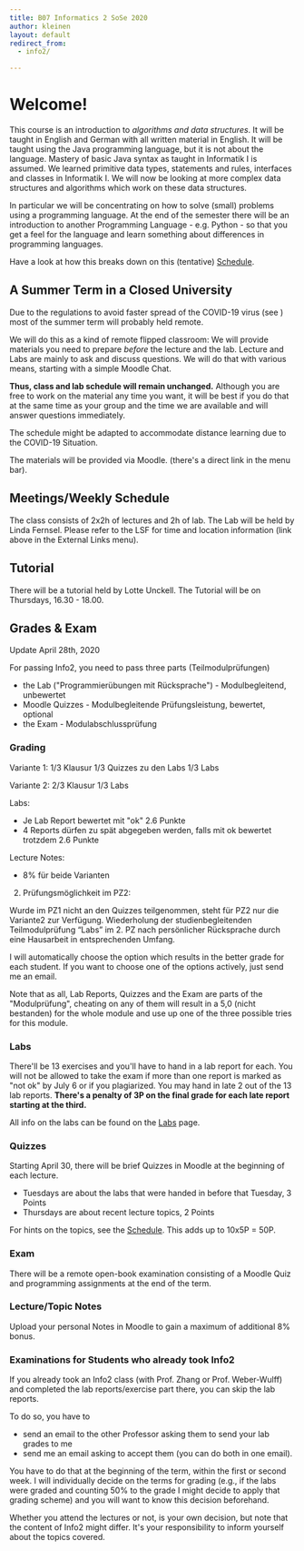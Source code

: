 ```yaml
---
title: B07 Informatics 2 SoSe 2020
author: kleinen
layout: default
redirect_from:
  - info2/

---
```


# Welcome!

This course is an introduction to *algorithms and data structures*. It will be
taught in English and German with all written material in English. It will be
taught using the Java programming language, but it is not about the language.
Mastery of basic Java syntax as taught in Informatik I is assumed. We learned
primitive data types, statements and rules, interfaces and classes in
Informatik I. We will now be looking at more complex data structures and
algorithms which work on these data structures.

In particular we will be concentrating on how to solve (small) problems using a
programming language. At the end of the semester there will be an introduction to
another Programming Language - e.g. Python -  so that you get a feel for the
language and learn something about differences in programming languages.

Have a look at how this breaks down on this (tentative) [Schedule](schedule).

## A Summer Term in a Closed University

Due to the regulations to avoid faster spread of the COVID-19 virus (see ) most of
the summer term will probably held remote.

We will do this as a kind of remote flipped classroom: We will provide materials
you need to prepare *before* the lecture and the lab. Lecture and Labs are
mainly to ask and discuss questions. We will do that with various means, starting
with a simple Moodle Chat.

**Thus, class and lab schedule will remain unchanged.** Although you are free
to work on the material any time you want, it will be best if you do that at
the same time as your group and the time we are available and will answer questions
immediately.

The schedule might be adapted to accommodate distance learning due to the
COVID-19 Situation.

The materials will be provided via Moodle. (there's a direct link in the menu bar).

## Meetings/Weekly Schedule

The class consists of 2x2h of lectures and 2h of lab. The Lab will be held by
Linda Fernsel. Please refer to the LSF
for time and location information (link above in the External Links menu).

## Tutorial

There will be a tutorial held by Lotte Unckell. The Tutorial will be on Thursdays, 16.30 - 18.00.

## Grades & Exam

Update April 28th, 2020

For passing Info2, you need to pass three parts (Teilmodulprüfungen)

- the Lab ("Programmierübungen mit Rücksprache") - Modulbegleitend, unbewertet
- Moodle Quizzes - Modulbegleitende Prüfungsleistung, bewertet, optional
- the Exam - Modulabschlussprüfung

### Grading

Variante 1:
1/3 Klausur
1/3 Quizzes zu den Labs 
1/3 Labs

Variante 2:
2/3 Klausur
1/3 Labs

Labs:
- Je Lab Report bewertet mit "ok" 2.6 Punkte
- 4 Reports dürfen zu spät abgegeben werden, falls mit ok bewertet trotzdem 2.6 Punkte

Lecture Notes:
+ 8% für beide Varianten

2. Prüfungsmöglichkeit im PZ2:

Wurde im PZ1 nicht an den Quizzes teilgenommen, steht für PZ2 nur die Variante2
zur Verfügung.
Wiederholung der studienbegleitenden Teilmodulprüfung “Labs” im 2. PZ nach persönlicher
Rücksprache durch eine Hausarbeit in entsprechenden Umfang.


I will automatically choose the option which results in the better grade for each student.
If you want to choose one of the options actively, just send me an email.

Note that as all, Lab Reports, Quizzes and the Exam are parts of the "Modulprüfung",
cheating on any of them will result in a 5,0 (nicht bestanden) for the whole
module and use up one of the three possible tries for this module.

### Labs
There'll be 13 exercises and you'll have to hand in a lab report for each. You will not be allowed to take the exam if more than one report is marked as "not ok" by July 6 or if you plagiarized. You may hand in late 2 out of the 13 lab reports. **There's a penalty of 3P on the final grade for each late report starting at the third.**

All info on the labs can be found on the [Labs](labs) page.

### Quizzes

Starting April 30, there will be brief Quizzes in Moodle at the beginning of each lecture.
- Tuesdays are about the labs that were handed in before that Tuesday, 3 Points
- Thursdays are about recent lecture topics, 2 Points

For hints on the topics, see the [Schedule](schedule/). This adds up to 10x5P = 50P.

### Exam

There will be a remote open-book examination consisting of a Moodle Quiz and
programming assignments at the end of the term.

### Lecture/Topic Notes

Upload your personal Notes in Moodle to gain a maximum of additional 8% bonus.



<!--
There will be 13 labs and you need to write a lab report for each. Lab reports won't be graded - they just get marked with "ok" or "not ok".

**Deadline**: Reports are due 10pm the night before the next lab.

**Late reports**: 11 of the 13 lab reports need to be handed in at or before the deadline.
That means you can hand in 2 reports as late as you want. There are 2 "late slots" for handing in reports after the deadline, but they have to be handed in before July 6. You can use a late slot to hand in a rejected Lab Report again.

There's a penalty of 0.3 on the final grade for each if you hand in a third and forth report late (that is you get a grade of 1.3 instead of 1.0 and so on). Please use the "3rd late report" and "4th late report" slots for that. You can only hand in late up to 4 reports. A 5th late report will not be graded and is thus "not ok".

You will not be allowed to take the exam if any of the following is True
* more than one report is missing by July 6
* more than one report is "not ok"

This should allow for enough slack for the usual cold and grandpa's birthday.
If you fall ill for more than a week or are unable to continuously work on
the lab reports for some other reason, come talk to me or at least email me as
early as possible and we will find an individual solution.

More info about the Lab Reports and their assessment can be found on the [Labs](labs) page.
-->



### Examinations for Students who already took Info2

If you already took an Info2 class (with Prof. Zhang or Prof. Weber-Wulff) and
completed the lab reports/exercise part there, you can skip the lab reports.

To do so, you have to
- send an email to the other Professor asking them to send your lab grades to me
- send me an email asking to accept them (you can do both in one email).

You have to do that at the beginning of the term, within the first or second
week. I will individually decide on the terms for grading (e.g., if the labs were
graded and counting 50% to the grade I might decide to apply that grading scheme)
and you will want to know this decision beforehand.

Whether you attend the lectures or not, is your own decision, but note that the
content of Info2 might differ. It's your responsibility to inform yourself about
the topics covered.
